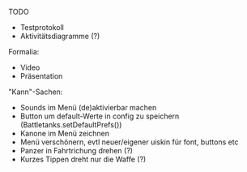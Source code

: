 TODO  

- Testprotokoll
- Aktivitätsdiagramme (?)

Formalia:
- Video
- Präsentation

"Kann"-Sachen:
- Sounds im Menü (de)aktivierbar machen
- Button um default-Werte in config zu speichern (Battletanks.setDefaultPrefs())
- Kanone im Menü zeichnen
- Menü verschönern, evtl neuer/eigener uiskin für font, buttons etc
- Panzer in Fahrtrichung drehen (?)
- Kurzes Tippen dreht nur die Waffe (?)